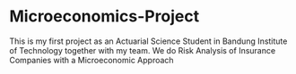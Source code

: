 # Microeconomics-Project
This is my first project as an Actuarial Science Student in Bandung Institute of Technology together with my team. We do Risk Analysis of Insurance Companies with a Microeconomic Approach
